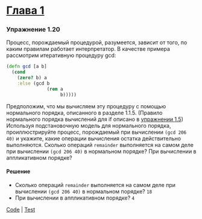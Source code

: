 # [Глава 1](../index.md#Глава-1-Построение-абстракций-с-помощью-процедур)

### Упражнение 1.20
Процесс, порождаемый процедурой, разумеется, зависит от того, по каким правилам работает интерпретатор. В качестве примера рассмотрим итеративную процедуру gcd:
```clojure
(defn gcd [a b]
  (cond
    (zero? b) a
    :else (gcd b
               (rem a
                    b)))))
```
Предположим, что мы вычисляем эту процедуру с помощью нормального порядка, описанного в разделе 1.1.5. (Правило нормального порядка вычислений для if описано в [упражнении 1.5](./ex_1_05.md)) Используя подстановочную модель для нормального порядка, проиллюстрируйте процесс, порождаемый при вычислении `(gcd 206 40)` и укажите, какие операции вычисления остатка действительно выполняются. Сколько операций `remainder` выполняется на самом деле при вычислении `(gcd 206 40)` в нормальном порядке? При вычислении в аппликативном порядке?

#### Решение
- Сколько операций `remainder` выполняется на самом деле при вычислении `(gcd 206 40)` в нормальном порядке? `18`
- При вычислении в аппликативном порядке? `4`

[Code](../src/sicp/chapter01/1_20.clj) | [Test](../test/sicp/chapter01/1_20_test.clj)

